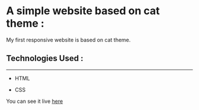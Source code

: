 # A simple website based on cat theme :

My first responsive website is based on cat theme.

## Technologies Used :
---
- HTML

- CSS


You can see it live [here](https://sneharatnani.github.io/catbook/)